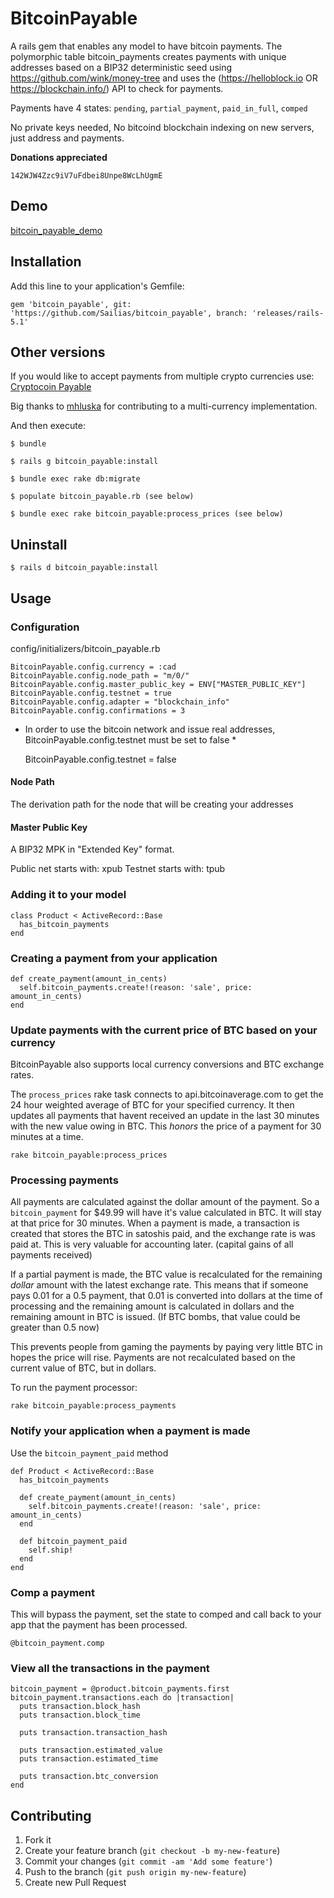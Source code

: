 # BitcoinPayable

A rails gem that enables any model to have bitcoin payments.
The polymorphic table bitcoin_payments creates payments with unique addresses based on a BIP32 deterministic seed using https://github.com/wink/money-tree
and uses the (https://helloblock.io OR https://blockchain.info/) API to check for payments.

Payments have 4 states:  `pending`, `partial_payment`, `paid_in_full`, `comped`

No private keys needed, No bitcoind blockchain indexing on new servers, just address and payments.

**Donations appreciated**

`142WJW4Zzc9iV7uFdbei8Unpe8WcLhUgmE`

## Demo

[bitcoin_payable_demo](https://github.com/Sailias/bitcoin_payable_demo)

## Installation

Add this line to your application's Gemfile:

    gem 'bitcoin_payable', git: 'https://github.com/Sailias/bitcoin_payable', branch: 'releases/rails-5.1'

## Other versions

If you would like to accept payments from multiple crypto currencies use: [Cryptocoin Payable](https://github.com/Sailias/cryptocoin_payable)

Big thanks to [mhluska](https://github.com/mhluska) for contributing to a multi-currency implementation.


And then execute:

    $ bundle

    $ rails g bitcoin_payable:install

    $ bundle exec rake db:migrate

    $ populate bitcoin_payable.rb (see below)

    $ bundle exec rake bitcoin_payable:process_prices (see below)

## Uninstall

    $ rails d bitcoin_payable:install

## Usage

### Configuration

config/initializers/bitcoin_payable.rb

    BitcoinPayable.config.currency = :cad
    BitcoinPayable.config.node_path = "m/0/"
    BitcoinPayable.config.master_public_key = ENV["MASTER_PUBLIC_KEY"]
    BitcoinPayable.config.testnet = true
    BitcoinPayable.config.adapter = "blockchain_info"
    BitcoinPayable.config.confirmations = 3


* In order to use the bitcoin network and issue real addresses, BitcoinPayable.config.testnet must be set to false *

    BitcoinPayable.config.testnet = false

#### Node Path

The derivation path for the node that will be creating your addresses

#### Master Public Key

A BIP32 MPK in "Extended Key" format.

Public net starts with: xpub
Testnet starts with: tpub

### Adding it to your model

    class Product < ActiveRecord::Base
      has_bitcoin_payments
    end

### Creating a payment from your application

    def create_payment(amount_in_cents)
      self.bitcoin_payments.create!(reason: 'sale', price: amount_in_cents)
    end

### Update payments with the current price of BTC based on your currency

BitcoinPayable also supports local currency conversions and BTC exchange rates.

The `process_prices` rake task connects to api.bitcoinaverage.com to get the 24 hour weighted average of BTC for your specified currency.
It then updates all payments that havent received an update in the last 30 minutes with the new value owing in BTC.
This *honors* the price of a payment for 30 minutes at a time.

`rake bitcoin_payable:process_prices`

### Processing payments

All payments are calculated against the dollar amount of the payment.  So a `bitcoin_payment` for $49.99 will have it's value calculated in BTC.
It will stay at that price for 30 minutes.  When a payment is made, a transaction is created that stores the BTC in satoshis paid, and the exchange rate is was paid at.
This is very valuable for accounting later.  (capital gains of all payments received)

If a partial payment is made, the BTC value is recalculated for the remaining *dollar* amount with the latest exchange rate.
This means that if someone pays 0.01 for a 0.5 payment, that 0.01 is converted into dollars at the time of processing and the
remaining amount is calculated in dollars and the remaining amount in BTC is issued.  (If BTC bombs, that value could be greater than 0.5 now)

This prevents people from gaming the payments by paying very little BTC in hopes the price will rise.
Payments are not recalculated based on the current value of BTC, but in dollars.

To run the payment processor:

`rake bitcoin_payable:process_payments`

### Notify your application when a payment is made

Use the `bitcoin_payment_paid` method

    def Product < ActiveRecord::Base
      has_bitcoin_payments

      def create_payment(amount_in_cents)
        self.bitcoin_payments.create!(reason: 'sale', price: amount_in_cents)
      end

      def bitcoin_payment_paid
        self.ship!
      end
    end

### Comp a payment

This will bypass the payment, set the state to comped and call back to your app that the payment has been processed.

`@bitcoin_payment.comp`

### View all the transactions in the payment

    bitcoin_payment = @product.bitcoin_payments.first
    bitcoin_payment.transactions.each do |transaction|
      puts transaction.block_hash
      puts transaction.block_time

      puts transaction.transaction_hash

      puts transaction.estimated_value
      puts transaction.estimated_time

      puts transaction.btc_conversion
    end

## Contributing

1. Fork it
2. Create your feature branch (`git checkout -b my-new-feature`)
3. Commit your changes (`git commit -am 'Add some feature'`)
4. Push to the branch (`git push origin my-new-feature`)
5. Create new Pull Request
